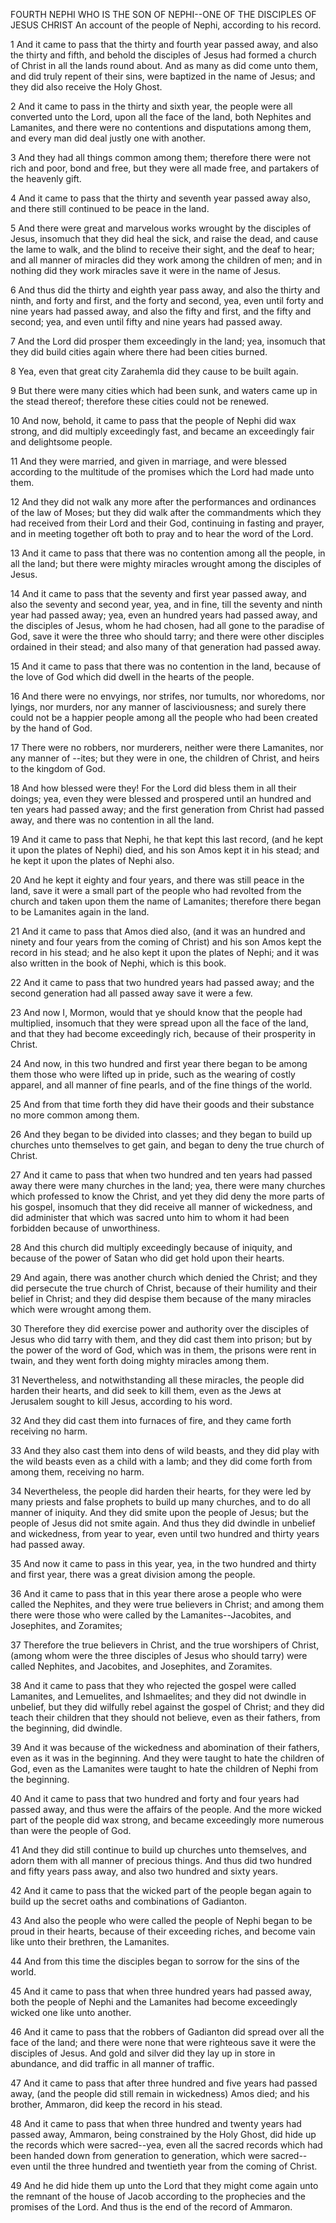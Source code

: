  FOURTH NEPHI
 WHO IS THE SON OF NEPHI--ONE OF THE DISCIPLES OF JESUS CHRIST An account of the people of Nephi, according to his record.

1 And it came to pass that the thirty and fourth year passed away, and also the thirty and fifth, and behold the disciples of Jesus had formed a church of Christ in all the lands round about. And as many as did come unto them, and did truly repent of their sins, were baptized in the name of Jesus; and they did also receive the Holy Ghost.

2 And it came to pass in the thirty and sixth year, the people were all converted unto the Lord, upon all the face of the land, both Nephites and Lamanites, and there were no contentions and disputations among them, and every man did deal justly one with another.

3 And they had all things common among them; therefore there were not rich and poor, bond and free, but they were all made free, and partakers of the heavenly gift.

4 And it came to pass that the thirty and seventh year passed away also, and there still continued to be peace in the land.

5 And there were great and marvelous works wrought by the disciples of Jesus, insomuch that they did heal the sick, and raise the dead, and cause the lame to walk, and the blind to receive their sight, and the deaf to hear; and all manner of miracles did they work among the children of men; and in nothing did they work miracles save it were in the name of Jesus.

6 And thus did the thirty and eighth year pass away, and also the thirty and ninth, and forty and first, and the forty and second, yea, even until forty and nine years had passed away, and also the fifty and first, and the fifty and second; yea, and even until fifty and nine years had passed away.

7 And the Lord did prosper them exceedingly in the land; yea, insomuch that they did build cities again where there had been cities burned.

8 Yea, even that great city Zarahemla did they cause to be built again.

9 But there were many cities which had been sunk, and waters came up in the stead thereof; therefore these cities could not be renewed.

10 And now, behold, it came to pass that the people of Nephi did wax strong, and did multiply exceedingly fast, and became an exceedingly fair and delightsome people.

11 And they were married, and given in marriage, and were blessed according to the multitude of the promises which the Lord had made unto them.

12 And they did not walk any more after the performances and ordinances of the law of Moses; but they did walk after the commandments which they had received from their Lord and their God, continuing in fasting and prayer, and in meeting together oft both to pray and to hear the word of the Lord.

13 And it came to pass that there was no contention among all the people, in all the land; but there were mighty miracles wrought among the disciples of Jesus.

14 And it came to pass that the seventy and first year passed away, and also the seventy and second year, yea, and in fine, till the seventy and ninth year had passed away; yea, even an hundred years had passed away, and the disciples of Jesus, whom he had chosen, had all gone to the paradise of God, save it were the three who should tarry; and there were other disciples ordained in their stead; and also many of that generation had passed away.

15 And it came to pass that there was no contention in the land, because of the love of God which did dwell in the hearts of the people.

16 And there were no envyings, nor strifes, nor tumults, nor whoredoms, nor lyings, nor murders, nor any manner of lasciviousness; and surely there could not be a happier people among all the people who had been created by the hand of God.

17 There were no robbers, nor murderers, neither were there Lamanites, nor any manner of --ites; but they were in one, the children of Christ, and heirs to the kingdom of God.

18 And how blessed were they! For the Lord did bless them in all their doings; yea, even they were blessed and prospered until an hundred and ten years had passed away; and the first generation from Christ had passed away, and there was no contention in all the land.

19 And it came to pass that Nephi, he that kept this last record, (and he kept it upon the plates of Nephi) died, and his son Amos kept it in his stead; and he kept it upon the plates of Nephi also.

20 And he kept it eighty and four years, and there was still peace in the land, save it were a small part of the people who had revolted from the church and taken upon them the name of Lamanites; therefore there began to be Lamanites again in the land.

21 And it came to pass that Amos died also, (and it was an hundred and ninety and four years from the coming of Christ) and his son Amos kept the record in his stead; and he also kept it upon the plates of Nephi; and it was also written in the book of Nephi, which is this book.

22 And it came to pass that two hundred years had passed away; and the second generation had all passed away save it were a few.

23 And now I, Mormon, would that ye should know that the people had multiplied, insomuch that they were spread upon all the face of the land, and that they had become exceedingly rich, because of their prosperity in Christ.

24 And now, in this two hundred and first year there began to be among them those who were lifted up in pride, such as the wearing of costly apparel, and all manner of fine pearls, and of the fine things of the world.

25 And from that time forth they did have their goods and their substance no more common among them.

26 And they began to be divided into classes; and they began to build up churches unto themselves to get gain, and began to deny the true church of Christ.

27 And it came to pass that when two hundred and ten years had passed away there were many churches in the land; yea, there were many churches which professed to know the Christ, and yet they did deny the more parts of his gospel, insomuch that they did receive all manner of wickedness, and did administer that which was sacred unto him to whom it had been forbidden because of unworthiness.

28 And this church did multiply exceedingly because of iniquity, and because of the power of Satan who did get hold upon their hearts.

29 And again, there was another church which denied the Christ; and they did persecute the true church of Christ, because of their humility and their belief in Christ; and they did despise them because of the many miracles which were wrought among them.

30 Therefore they did exercise power and authority over the disciples of Jesus who did tarry with them, and they did cast them into prison; but by the power of the word of God, which was in them, the prisons were rent in twain, and they went forth doing mighty miracles among them.

31 Nevertheless, and notwithstanding all these miracles, the people did harden their hearts, and did seek to kill them, even as the Jews at Jerusalem sought to kill Jesus, according to his word.

32 And they did cast them into furnaces of fire, and they came forth receiving no harm.

33 And they also cast them into dens of wild beasts, and they did play with the wild beasts even as a child with a lamb; and they did come forth from among them, receiving no harm.

34 Nevertheless, the people did harden their hearts, for they were led by many priests and false prophets to build up many churches, and to do all manner of iniquity. And they did smite upon the people of Jesus; but the people of Jesus did not smite again. And thus they did dwindle in unbelief and wickedness, from year to year, even until two hundred and thirty years had passed away.

35 And now it came to pass in this year, yea, in the two hundred and thirty and first year, there was a great division among the people.

36 And it came to pass that in this year there arose a people who were called the Nephites, and they were true believers in Christ; and among them there were those who were called by the Lamanites--Jacobites, and Josephites, and Zoramites;

37 Therefore the true believers in Christ, and the true worshipers of Christ, (among whom were the three disciples of Jesus who should tarry) were called Nephites, and Jacobites, and Josephites, and Zoramites.

38 And it came to pass that they who rejected the gospel were called Lamanites, and Lemuelites, and Ishmaelites; and they did not dwindle in unbelief, but they did wilfully rebel against the gospel of Christ; and they did teach their children that they should not believe, even as their fathers, from the beginning, did dwindle.

39 And it was because of the wickedness and abomination of their fathers, even as it was in the beginning. And they were taught to hate the children of God, even as the Lamanites were taught to hate the children of Nephi from the beginning.

40 And it came to pass that two hundred and forty and four years had passed away, and thus were the affairs of the people. And the more wicked part of the people did wax strong, and became exceedingly more numerous than were the people of God.

41 And they did still continue to build up churches unto themselves, and adorn them with all manner of precious things. And thus did two hundred and fifty years pass away, and also two hundred and sixty years.

42 And it came to pass that the wicked part of the people began again to build up the secret oaths and combinations of Gadianton.

43 And also the people who were called the people of Nephi began to be proud in their hearts, because of their exceeding riches, and become vain like unto their brethren, the Lamanites.

44 And from this time the disciples began to sorrow for the sins of the world.

45 And it came to pass that when three hundred years had passed away, both the people of Nephi and the Lamanites had become exceedingly wicked one like unto another.

46 And it came to pass that the robbers of Gadianton did spread over all the face of the land; and there were none that were righteous save it were the disciples of Jesus. And gold and silver did they lay up in store in abundance, and did traffic in all manner of traffic.

47 And it came to pass that after three hundred and five years had passed away, (and the people did still remain in wickedness) Amos died; and his brother, Ammaron, did keep the record in his stead.

48 And it came to pass that when three hundred and twenty years had passed away, Ammaron, being constrained by the Holy Ghost, did hide up the records which were sacred--yea, even all the sacred records which had been handed down from generation to generation, which were sacred--even until the three hundred and twentieth year from the coming of Christ.

49 And he did hide them up unto the Lord that they might come again unto the remnant of the house of Jacob according to the prophecies and the promises of the Lord. And thus is the end of the record of Ammaron.

